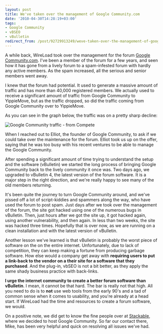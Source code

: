 ```yaml
---
layout: post
title: We've taken over the management of Google Community.com
date: '2010-04-30T14:28:19+03:00'
tags:
- Google Community
- vBSEO
- vBulletin
redirect_from: /post/92729913249/weve-taken-over-the-management-of-google-community-com
---
```


A while back, WireLoad took over the management for the forum [Google Community.com](http://www.googlecommunity.com). I've been a member of the forum for a few years, and seen how it has gone from a lively forum to a spam-infested forum with hardly any active members. As the spam increased, all the serious and senior members went away.

I knew that the forum had potential. It used to generate a massive amount of traffic and has more than 40,000 registered members. We actually used to receive a significant amount of traffic from Google Community to YippieMove, but as the traffic dropped, so did the traffic coming from Google Community over to YippieMove.

As you can see in the graph below, the traffic was on a pretty sharp decline:

![Google Community traffic - from Compete](http://grapher.compete.com/googlecommunity.com_uv_460.png "Google Community traffic - from Compete")

When I reached out to Elliot, the founder of Google Community, to ask if we could take over the maintenance for the forum.
Elliot took us up on the offer, saying that he was too busy with his recent ventures to be able to manage the Google Community.

After spending a significant amount of time trying to understand the setup and the software (vBulletin) we started the long process of bringing Google Community back to the lively community it once was. Two days ago, we upgraded to vBulletin 4, the latest version of the forum software. It is a major step in the right direction, and we're really happy to see many of the old members returning.

It's been quite the journey to turn Google Community around, and we've pissed off a lot of script-kiddies and spammers along the way, who have used the forum to post spam. Just days after we took over the management of the forum, the site got hacked using one of the numerous bugs in vBulletin. Then, just hours after we got the site up, it got hacked again, using another vulnerability, and then again. In less than two weeks, the site was hacked three times. Hopefully that is over now, as we are running on a clean installation and with the latest version of vBulletin.

Another lesson we've learned is that vBulletin is probably the worst piece of software on the on the entire internet. Unfortunately, due to lack of competition, they can keep making a fortune from producing garbage software. How else would a company get away with **requiring users to put a link-back to the vendor on a their site for a software that they purchased**. And the plug-in, vbSEO is not a bit better, as they apply the same shady business practice with back-links.

**I urge the internet community to create a better forum software than vBulletin**. I mean, it cannot be that hard. The bar is really not that high. All you need to do is to **not** use web tools from the early 90's and a tad of common sense when it comes to usability, and you're already at a head start. If WireLoad had the time and resources to create a forum software, we would.

On a positive note, we did get to know the fine people over at [Stackable](http://www.stackable.com), where we decided to host Google Community. So far our contact there, Mike, has been very helpful and quick on resolving all issues we've had.
